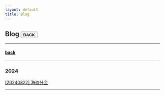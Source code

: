 ```yaml
---
layout: default
title: Blog
---
```


## Blog   <button name="back" onclick="../index.html" style="font-weight:bold;">BACK</button>
- - - 

#### [back](./)

- - - 
### 2024

[[20240822] 海盗分金](./2024/08/22/海盗分金.html)

- - - 
